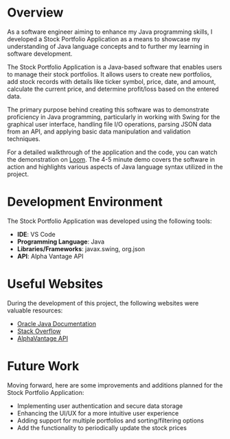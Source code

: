 # Overview

As a software engineer aiming to enhance my Java programming skills, I developed a Stock Portfolio Application as a means to showcase my understanding of Java language concepts and to further my learning in software development.

The Stock Portfolio Application is a Java-based software that enables users to manage their stock portfolios. It allows users to create new portfolios, add stock records with details like ticker symbol, price, date, and amount, calculate the current price, and determine profit/loss based on the entered data.

The primary purpose behind creating this software was to demonstrate proficiency in Java programming, particularly in working with Swing for the graphical user interface, handling file I/O operations, parsing JSON data from an API, and applying basic data manipulation and validation techniques.

For a detailed walkthrough of the application and the code, you can watch the demonstration on [Loom](https://www.loom.com/share/14cfcb7fe1254ee49a1caffa019a1a6c?sid=598aa0a1-8bd9-459f-a604-908dab9231e7). The 4-5 minute demo covers the software in action and highlights various aspects of Java language syntax utilized in the project.

# Development Environment

The Stock Portfolio Application was developed using the following tools:

- **IDE**: VS Code
- **Programming Language**: Java
- **Libraries/Frameworks**: javax.swing, org.json
- **API**: Alpha Vantage API

# Useful Websites

During the development of this project, the following websites were valuable resources:

- [Oracle Java Documentation](https://docs.oracle.com/en/java/)
- [Stack Overflow](https://stackoverflow.com/)
- [AlphaVantage API](https://www.alphavantage.co/documentation/)

# Future Work

Moving forward, here are some improvements and additions planned for the Stock Portfolio Application:

- Implementing user authentication and secure data storage
- Enhancing the UI/UX for a more intuitive user experience
- Adding support for multiple portfolios and sorting/filtering options
- Add the functionality to periodically update the stock prices